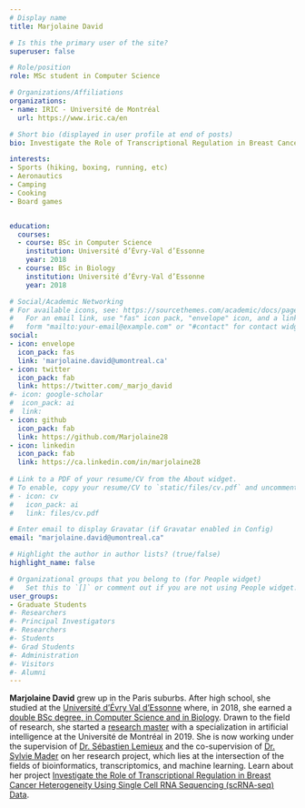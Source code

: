 ```yaml
---
# Display name
title: Marjolaine David

# Is this the primary user of the site?
superuser: false

# Role/position
role: MSc student in Computer Science

# Organizations/Affiliations
organizations:
- name: IRIC - Université de Montréal
  url: https://www.iric.ca/en

# Short bio (displayed in user profile at end of posts)
bio: Investigate the Role of Transcriptional Regulation in Breast Cancer Heterogeneity Using Single Cell RNA Sequencing (scRNA-seq) Data

interests:
- Sports (hiking, boxing, running, etc)
- Aeronautics
- Camping
- Cooking
- Board games


education:
  courses:
  - course: BSc in Computer Science
    institution: Université d’Évry‐Val d’Essonne
    year: 2018
  - course: BSc in Biology
    institution: Université d’Évry‐Val d’Essonne
    year: 2018

# Social/Academic Networking
# For available icons, see: https://sourcethemes.com/academic/docs/page-builder/#icons
#   For an email link, use "fas" icon pack, "envelope" icon, and a link in the
#   form "mailto:your-email@example.com" or "#contact" for contact widget.
social:
- icon: envelope
  icon_pack: fas
  link: 'marjolaine.david@umontreal.ca'
- icon: twitter
  icon_pack: fab
  link: https://twitter.com/_marjo_david
#- icon: google-scholar
#  icon_pack: ai
#  link: 
- icon: github
  icon_pack: fab
  link: https://github.com/Marjolaine28
- icon: linkedin
  icon_pack: fab
  link: https://ca.linkedin.com/in/marjolaine28 
  
# Link to a PDF of your resume/CV from the About widget.
# To enable, copy your resume/CV to `static/files/cv.pdf` and uncomment the lines below.
# - icon: cv
#   icon_pack: ai
#   link: files/cv.pdf

# Enter email to display Gravatar (if Gravatar enabled in Config)
email: "marjolaine.david@umontreal.ca"

# Highlight the author in author lists? (true/false)
highlight_name: false

# Organizational groups that you belong to (for People widget)
#   Set this to `[]` or comment out if you are not using People widget.
user_groups:
- Graduate Students
#- Researchers
#- Principal Investigators
#- Researchers
#- Students
#- Grad Students
#- Administration
#- Visitors
#- Alumni
---
```


**Marjolaine David** grew up in the Paris suburbs. After high school, she studied at the [Université d’Évry Val d’Essonne](https://www.univ-evry.fr/accueil.html) where, in 2018, she earned a [double BSc degree, in Computer Science and in Biology](http://formations.univ-evry.fr/fr/catalogue/licence-XA/licence-XA/informatique-J7W4814F/double-licence-sciences-de-la-vie-et-informatique-JEXZ0EBU.html). Drawn to the field of research, she started a [research master](https://admission.umontreal.ca/programmes/maitrise-en-informatique) with a specialization in artificial intelligence at the Université de Montréal in 2019. She is now working under the supervision of [Dr. Sébastien Lemieux](/author/sebastien-lemieux/) and the co-supervision of [Dr. Sylvie Mader](https://www.iric.ca/en/recherche/chercheurs-principaux/sylvie-mader) on her research project, which lies at the intersection of the fields of bioinformatics, transcriptomics, and machine learning. Learn about her project [Investigate the Role of Transcriptional Regulation in Breast Cancer Heterogeneity Using Single Cell RNA Sequencing (scRNA-seq) Data](/project/marjolaine-david-pr).
